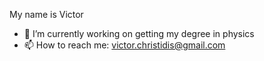 
My name is Victor

- 🔭 I’m currently working on getting my degree in physics
- 📫 How to reach me: victor.christidis@gmail.com
